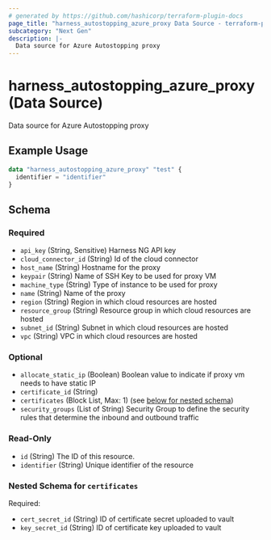```yaml
---
# generated by https://github.com/hashicorp/terraform-plugin-docs
page_title: "harness_autostopping_azure_proxy Data Source - terraform-provider-harness"
subcategory: "Next Gen"
description: |-
  Data source for Azure Autostopping proxy
---
```


# harness_autostopping_azure_proxy (Data Source)

Data source for Azure Autostopping proxy

## Example Usage

```terraform
data "harness_autostopping_azure_proxy" "test" {
  identifier = "identifier"
}
```

<!-- schema generated by tfplugindocs -->
## Schema

### Required

- `api_key` (String, Sensitive) Harness NG API key
- `cloud_connector_id` (String) Id of the cloud connector
- `host_name` (String) Hostname for the proxy
- `keypair` (String) Name of SSH Key to be used for proxy VM
- `machine_type` (String) Type of instance to be used for proxy
- `name` (String) Name of the proxy
- `region` (String) Region in which cloud resources are hosted
- `resource_group` (String) Resource group in which cloud resources are hosted
- `subnet_id` (String) Subnet in which cloud resources are hosted
- `vpc` (String) VPC in which cloud resources are hosted

### Optional

- `allocate_static_ip` (Boolean) Boolean value to indicate if proxy vm needs to have static IP
- `certificate_id` (String)
- `certificates` (Block List, Max: 1) (see [below for nested schema](#nestedblock--certificates))
- `security_groups` (List of String) Security Group to define the security rules that determine the inbound and outbound traffic

### Read-Only

- `id` (String) The ID of this resource.
- `identifier` (String) Unique identifier of the resource

<a id="nestedblock--certificates"></a>
### Nested Schema for `certificates`

Required:

- `cert_secret_id` (String) ID of certificate secret uploaded to vault
- `key_secret_id` (String) ID of certificate key uploaded to vault
